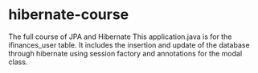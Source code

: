 # hibernate-course

The full course of JPA and Hibernate This application.java is for the ifinances_user table. It includes the insertion and update of the database through hibernate using session factory and annotations for the modal class.
